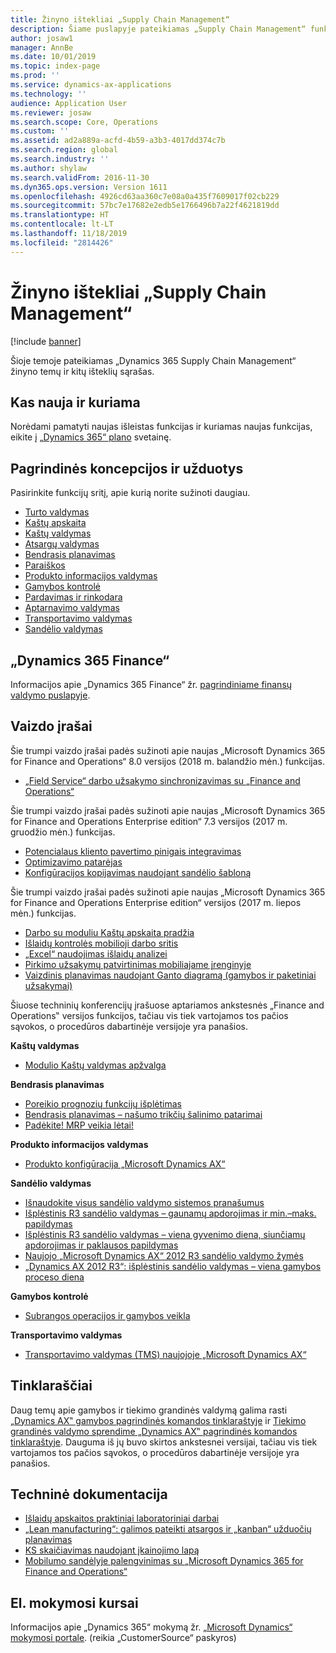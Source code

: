 ```yaml
---
title: Žinyno ištekliai „Supply Chain Management“
description: Šiame puslapyje pateikiamas „Supply Chain Management“ funkcijų žinyno temų ir kitų išteklių sąrašas.
author: josaw1
manager: AnnBe
ms.date: 10/01/2019
ms.topic: index-page
ms.prod: ''
ms.service: dynamics-ax-applications
ms.technology: ''
audience: Application User
ms.reviewer: josaw
ms.search.scope: Core, Operations
ms.custom: ''
ms.assetid: ad2a889a-acfd-4b59-a3b3-4017dd374c7b
ms.search.region: global
ms.search.industry: ''
ms.author: shylaw
ms.search.validFrom: 2016-11-30
ms.dyn365.ops.version: Version 1611
ms.openlocfilehash: 4926cd63aa360c7e08a0a435f7609017f02cb229
ms.sourcegitcommit: 57bc7e17682e2edb5e1766496b7a22f4621819dd
ms.translationtype: HT
ms.contentlocale: lt-LT
ms.lasthandoff: 11/18/2019
ms.locfileid: "2814426"
---
```

# <a name="help-resources-for-supply-chain-management"></a>Žinyno ištekliai „Supply Chain Management“

[!include [banner](includes/banner.md)]

Šioje temoje pateikiamas „Dynamics 365 Supply Chain Management“ žinyno temų ir kitų išteklių sąrašas. 

## <a name="whats-new-and-in-development"></a>Kas nauja ir kuriama
Norėdami pamatyti naujas išleistas funkcijas ir kuriamas naujas funkcijas, eikite į <a href="https://roadmap.dynamics.com/">„Dynamics 365“ plano</a> svetainę. 

## <a name="core-concepts-and-tasks"></a>Pagrindinės koncepcijos ir užduotys

Pasirinkite funkcijų sritį, apie kurią norite sužinoti daugiau.

- [Turto valdymas](asset-management/index.md)
- [Kaštų apskaita](../finance/cost-accounting/cost-accounting-home-page.md)
- [Kaštų valdymas](cost-management/cost-management-home-page.md)  
- [Atsargų valdymas](inventory/inventory-home-page.md)
- [Bendrasis planavimas](master-planning/master-planning-home-page.md)
- [Paraiškos](procurement/procurement-sourcing-overview.md)
- [Produkto informacijos valdymas](pim/product-information.md)
- [Gamybos kontrolė](production-control/production-process-overview.md)
- [Pardavimas ir rinkodara](sales-marketing/overview-sales-marketing.md)
- [Aptarnavimo valdymas](service-management/service-management-home-page.md)
- [Transportavimo valdymas](transportation/transportation-management-overview.md)
- [Sandėlio valdymas](warehousing/warehouse-configuration.md)

## <a name="dynamics-365-finance"></a>„Dynamics 365 Finance“

Informacijos apie „Dynamics 365 Finance“ žr. [pagrindiniame finansų valdymo puslapyje](../finance/index.md).

## <a name="videos"></a>Vaizdo įrašai

Šie trumpi vaizdo įrašai padės sužinoti apie naujas „Microsoft Dynamics 365 for Finance and Operations“ 8.0 versijos (2018 m. balandžio mėn.) funkcijas.

- [„Field Service“ darbo užsakymo sinchronizavimas su „Finance and Operations“](https://youtu.be/hAB4TDVMjxU)

Šie trumpi vaizdo įrašai padės sužinoti apie naujas „Microsoft Dynamics 365 for Finance and Operations Enterprise edition“ 7.3 versijos (2017 m. gruodžio mėn.) funkcijas.

-  [Potencialaus kliento pavertimo pinigais integravimas](https://youtu.be/AVV9x5x-XCg) 
-  [Optimizavimo patarėjas](https://www.youtube.com/watch?v=MRsAzgFCUSQ&t=4s)
-  [Konfigūracijos kopijavimas naudojant sandėlio šabloną](https://www.youtube.com/watch?v=K2WIfFlqJYs&feature=youtu.be)

Šie trumpi vaizdo įrašai padės sužinoti apie naujas „Microsoft Dynamics 365 for Finance and Operations Enterprise edition“ versijos (2017 m. liepos mėn.) funkcijas.

-  [Darbo su moduliu Kaštų apskaita pradžia](https://youtu.be/1pUDtJQZ8FU)
-  [Išlaidų kontrolės mobilioji darbo sritis](https://youtu.be/imsuTg8rUVk)
-  [„Excel“ naudojimas išlaidų analizei](https://youtu.be/-HKHYdClvx8)
-  [Pirkimo užsakymų patvirtinimas mobiliajame įrenginyje](https://youtu.be/gZ-gOlJe7H8)
-  [Vaizdinis planavimas naudojant Ganto diagramą (gamybos ir paketiniai užsakymai)](https://youtu.be/BtbuShkGj4I)

Šiuose techninių konferencijų įrašuose aptariamos ankstesnės „Finance and Operations‟ versijos funkcijos, tačiau vis tiek vartojamos tos pačios sąvokos, o procedūros dabartinėje versijoje yra panašios. 

**Kaštų valdymas**

-  [Modulio Kaštų valdymas apžvalga](https://www.youtube.com/watch?v=vXzlC-mOBcg&feature=youtu.be)

**Bendrasis planavimas**

-  [Poreikio prognozių funkcijų išplėtimas](https://www.youtube.com/watch?v=4OIKIXLiNjI&feature=youtu.be)
-  [Bendrasis planavimas – našumo trikčių šalinimo patarimai](https://youtu.be/7v8BPmEs9Dg)
-  [Padėkite! MRP veikia lėtai!](https://youtu.be/RLXybx20B5o)

**Produkto informacijos valdymas**

-  [Produkto konfigūracija „Microsoft Dynamics AX“](https://youtu.be/zotrj3SbCl4)

**Sandėlio valdymas** 

<!---  [Process inbound ASNs in Warehouse management](https://mix.office.com/watch/wpf78tr7rjuh)-->  
-  [Išnaudokite visus sandėlio valdymo sistemos pranašumus](https://www.youtube.com/watch?v=--_didmZKHo&t=10s)
-  [Išplėstinis R3 sandėlio valdymas – gaunamų apdorojimas ir min.–maks. papildymas](https://www.youtube.com/watch?v=z5_V5Eqlf5M&t=48s)
-  [Išplėstinis R3 sandėlio valdymas – viena gyvenimo diena, siunčiamų apdorojimas ir paklausos papildymas](https://youtu.be/Og0gLlVp7jA)
-  [Naujojo „Microsoft Dynamics AX“ 2012 R3 sandėlio valdymo žymės](https://youtu.be/5w1MngVchBA)
-  [„Dynamics AX 2012 R3“: išplėstinis sandėlio valdymas – viena gamybos proceso diena](https://www.youtube.com/embed/QUxXUrN-7n4)

**Gamybos kontrolė**

-  [Subrangos operacijos ir gamybos veikla](https://youtu.be/y1jrd3A_k70)

**Transportavimo valdymas**

-  [Transportavimo valdymas (TMS) naujojoje „Microsoft Dynamics AX“](https://youtu.be/jgmTgJIgEFQ)

## <a name="blogs"></a>Tinklaraščiai
Daug temų apie gamybos ir tiekimo grandinės valdymą galima rasti <a href="https://blogs.msdn.microsoft.com/axmfg/">„Dynamics AX‟ gamybos pagrindinės komandos tinklaraštyje</a> ir <a href="https://blogs.msdn.microsoft.com/dynamicsaxscm/">Tiekimo grandinės valdymo sprendime „Dynamics AX‟ pagrindinės komandos tinklaraštyje</a>. Dauguma iš jų buvo skirtos ankstesnei versijai, tačiau vis tiek vartojamos tos pačios sąvokos, o procedūros dabartinėje versijoje yra panašios. 

## <a name="white-papers"></a>Techninė dokumentacija
-  <a href="https://mbs.microsoft.com/customersource/northamerica/AX/learning/documentation/white-papers/msd365optgtstcostacc/">Išlaidų apskaitos praktiniai laboratoriniai darbai</a> 
-  <a href="https://mbs.microsoft.com/customersource/northamerica/AX/learning/documentation/white-papers/leanmanufkanban365opt/">„Lean manufacturing“: galimos pateikti atsargos ir „kanban“ užduočių planavimas</a> 
-  <a href="https://mbs.microsoft.com/customersource/northamerica/AX/learning/documentation/white-papers/365operationsbomcalsheet/">KS skaičiavimas naudojant įkainojimo lapą</a>
-  <a href="https://mbs.microsoft.com/customersource/northamerica/365Enterprise/learning/documentation/white-papers/MobilityWarehouse/">Mobilumo sandėlyje palengvinimas su „Microsoft Dynamics 365 for Finance and Operations“</a>

## <a name="elearning-courses"></a>El. mokymosi kursai
Informacijos apie „Dynamics 365“ mokymą žr. <a href="https://mbspartner.microsoft.com/AX/LearningPlans/">„Microsoft Dynamics“ mokymosi portale</a>. (reikia „CustomerSource“ paskyros) 


